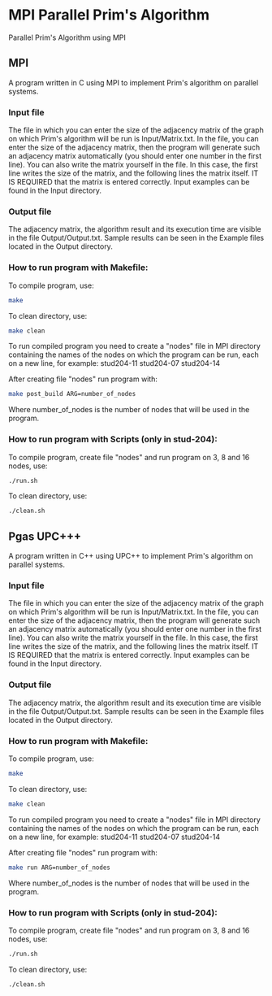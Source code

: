 # MPI Parallel Prim's Algorithm
Parallel Prim's Algorithm using MPI

## MPI

A program written in C using MPI to implement Prim's algorithm on parallel systems.

### Input file

The file in which you can enter the size of the adjacency matrix of the graph on which Prim's algorithm will be run is Input/Matrix.txt. In the file, you can enter the size of the adjacency matrix, then the program will generate such an adjacency matrix automatically (you should enter one number in the first line). You can also write the matrix yourself in the file. In this case, the first line writes the size of the matrix, and the following lines the matrix itself. IT IS REQUIRED that the matrix is ​​entered correctly. Input examples can be found in the Input directory.

### Output file

The adjacency matrix, the algorithm result and its execution time are visible in the file Output/Output.txt. Sample results can be seen in the Example files located in the Output directory.

### How to run program with Makefile:

To compile program, use:

```bash
make
```

To clean directory, use:

```bash
make clean
```

To run compiled program you need to create a "nodes" file in MPI directory containing the names of the nodes on which the program can be run, each on a new line, for example:
stud204-11
stud204-07
stud204-14

After creating file "nodes" run program with:

```bash
make post_build ARG=number_of_nodes
```

Where number_of_nodes is the number of nodes that will be used in the program.

### How to run program with Scripts (only in stud-204):

To compile program, create file "nodes" and run program on 3, 8 and 16 nodes, use:

```bash
./run.sh
```

To clean directory, use:

```bash
./clean.sh
```

## Pgas UPC+++

A program written in C++ using UPC++ to implement Prim's algorithm on parallel systems.

### Input file

The file in which you can enter the size of the adjacency matrix of the graph on which Prim's algorithm will be run is Input/Matrix.txt. In the file, you can enter the size of the adjacency matrix, then the program will generate such an adjacency matrix automatically (you should enter one number in the first line). You can also write the matrix yourself in the file. In this case, the first line writes the size of the matrix, and the following lines the matrix itself. IT IS REQUIRED that the matrix is ​​entered correctly. Input examples can be found in the Input directory.

### Output file

The adjacency matrix, the algorithm result and its execution time are visible in the file Output/Output.txt. Sample results can be seen in the Example files located in the Output directory.

### How to run program with Makefile:

To compile program, use:

```bash
make
```

To clean directory, use:

```bash
make clean
```

To run compiled program you need to create a "nodes" file in MPI directory containing the names of the nodes on which the program can be run, each on a new line, for example:
stud204-11
stud204-07
stud204-14

After creating file "nodes" run program with:

```bash
make run ARG=number_of_nodes
```

Where number_of_nodes is the number of nodes that will be used in the program.

### How to run program with Scripts (only in stud-204):

To compile program, create file "nodes" and run program on 3, 8 and 16 nodes, use:

```bash
./run.sh
```

To clean directory, use:

```bash
./clean.sh
```
